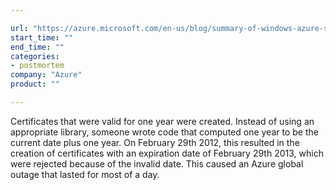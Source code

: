 ```yaml
---

url: "https://azure.microsoft.com/en-us/blog/summary-of-windows-azure-service-disruption-on-feb-29th-2012/"
start_time: ""
end_time: ""
categories:
- postmortem
company: "Azure"
product: ""

---
```


Certificates that were valid for one year were created. Instead of using an appropriate library, someone wrote code that computed one year to be the current date plus one year. On February 29th 2012, this resulted in the creation of certificates with an expiration date of February 29th 2013, which were rejected because of the invalid date. This caused an Azure global outage that lasted for most of a day.
